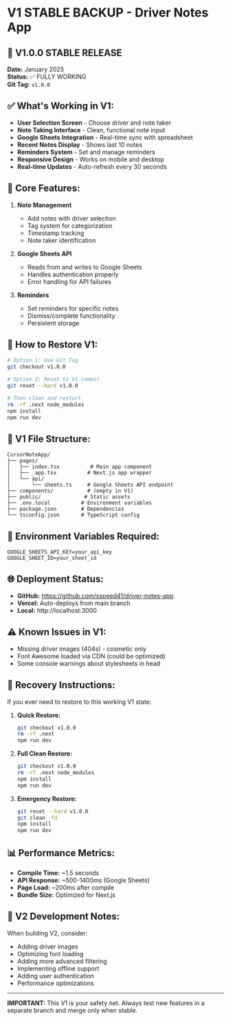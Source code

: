 # V1 STABLE BACKUP - Driver Notes App

## 🎉 V1.0.0 STABLE RELEASE
**Date:** January 2025  
**Status:** ✅ FULLY WORKING  
**Git Tag:** `v1.0.0`

## ✅ What's Working in V1:
- **User Selection Screen** - Choose driver and note taker
- **Note Taking Interface** - Clean, functional note input
- **Google Sheets Integration** - Real-time sync with spreadsheet
- **Recent Notes Display** - Shows last 10 notes
- **Reminders System** - Set and manage reminders
- **Responsive Design** - Works on mobile and desktop
- **Real-time Updates** - Auto-refresh every 30 seconds

## 🔧 Core Features:
1. **Note Management**
   - Add notes with driver selection
   - Tag system for categorization
   - Timestamp tracking
   - Note taker identification

2. **Google Sheets API**
   - Reads from and writes to Google Sheets
   - Handles authentication properly
   - Error handling for API failures

3. **Reminders**
   - Set reminders for specific notes
   - Dismiss/complete functionality
   - Persistent storage

## 🚀 How to Restore V1:
```bash
# Option 1: Use Git Tag
git checkout v1.0.0

# Option 2: Reset to V1 commit
git reset --hard v1.0.0

# Then clean and restart
rm -rf .next node_modules
npm install
npm run dev
```

## 📁 V1 File Structure:
```
CursorNoteApp/
├── pages/
│   ├── index.tsx          # Main app component
│   ├── _app.tsx          # Next.js app wrapper
│   └── api/
│       └── sheets.ts     # Google Sheets API endpoint
├── components/           # (empty in V1)
├── public/              # Static assets
├── .env.local          # Environment variables
├── package.json        # Dependencies
└── tsconfig.json       # TypeScript config
```

## 🔑 Environment Variables Required:
```
GOOGLE_SHEETS_API_KEY=your_api_key
GOOGLE_SHEET_ID=your_sheet_id
```

## 🌐 Deployment Status:
- **GitHub:** https://github.com/sspeed41/driver-notes-app
- **Vercel:** Auto-deploys from main branch
- **Local:** http://localhost:3000

## ⚠️ Known Issues in V1:
- Missing driver images (404s) - cosmetic only
- Font Awesome loaded via CDN (could be optimized)
- Some console warnings about stylesheets in head

## 🔄 Recovery Instructions:
If you ever need to restore to this working V1 state:

1. **Quick Restore:**
   ```bash
   git checkout v1.0.0
   rm -rf .next
   npm run dev
   ```

2. **Full Clean Restore:**
   ```bash
   git checkout v1.0.0
   rm -rf .next node_modules
   npm install
   npm run dev
   ```

3. **Emergency Restore:**
   ```bash
   git reset --hard v1.0.0
   git clean -fd
   npm install
   npm run dev
   ```

## 📊 Performance Metrics:
- **Compile Time:** ~1.5 seconds
- **API Response:** ~500-1400ms (Google Sheets)
- **Page Load:** ~200ms after compile
- **Bundle Size:** Optimized for Next.js

## 🎯 V2 Development Notes:
When building V2, consider:
- Adding driver images
- Optimizing font loading
- Adding more advanced filtering
- Implementing offline support
- Adding user authentication
- Performance optimizations

---
**IMPORTANT:** This V1 is your safety net. Always test new features in a separate branch and merge only when stable. 